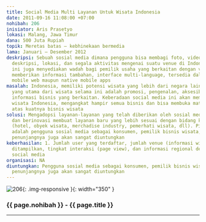 ```yaml
---
title: Social Media Multi Layanan Untuk Wisata Indonesia
date: 2011-09-16 11:08:00 +07:00
nohibah: 206
inisiator: Aris Prasetyo
lokasi: Malang, Jawa Timur
dana: 500 Juta Rupiah
topik: Meretas batas – kebhinekaan bermedia
lama: Januari – Desember 2012
deskripsi: Sebuah sosial media dimana pengguna bisa membagi foto, video, komentar,
  deskripsi, lokasi, dan segala aktivitas mengenai suatu venue di Indonesia. Media
  ini juga menyediakan wadah bagi pemilik usaha yang berkaitan dengan venue untuk
  memberikan informasi tambahan, interface multi-language, tersedia dalam media web,
  mobile web maupun native mobile apps
masalah: Indonesia, memiliki potensi wisata yang lebih dari negara lain, kekurangan
  yang utama dari wisata selama ini adalah promosi, pengenalan, aksesibilitas, dan
  informasi bisnis yang berkaitan. Keberadaan social media ini akan membuka potensi
  wisata Indonesia, mengangkat hampir semua bisnis dan bisa membuka mata pemerintah
  atas kuatnya bisnis wisata
solusi: Mengadopsi layanan-layanan yang telah diberikan oleh sosial media yang populer
  dan berinovasi membuat layanan baru yang lebih sesuai dengan bidang kepariwisataan
  (hotel, obyek wisata, merchadise industry, pemerhati wisata, dll). Pihak yang diuntungkan
  adalah pengguna sosial media sebagai konsumen, pemilik bisnis wisata, dan bisnis
  penunjangnya juga akan sangat diuntungkan
keberhasilan: 1. Jumlah user yang terdaftar, jumlah venue (informasi wisata) yang
  ditampilkan, tingkat interaksi (page view), dan informasi regional demografi pengakses
  social media
organisasi: NA
diuntungkan: Pengguna sosial media sebagai konsumen, pemilik bisnis wisata, dan bisnis
  penunjangnya juga akan sangat diuntungkan
---
```


![206](/static/img/hibahcmb/206.png){: .img-responsive }{: width="350" }

### {{ page.nohibah }} - {{ page.title }}

---
